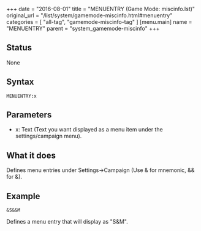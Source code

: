 +++
date = "2016-08-01"
title = "MENUENTRY (Game Mode: miscinfo.lst)"
original_url = "/list/system/gamemode-miscinfo.html#menuentry"
categories = [ "all-tag", "gamemode-miscinfo-tag" ]
[menu.main]
    name = "MENUENTRY"
    parent = "system_gamemode-miscinfo"
+++

## Status

None

## Syntax

`MENUENTRY:x`

## Parameters

-   x: Text (Text you want displayed as a menu item
    under the settings/campaign menu).



What it does
------------

Defines menu entries under Settings-&gt;Campaign (Use & for mnemonic, &&
for &).

Example
-------

`&S&&M`

Defines a menu entry that will display as "S&M".

